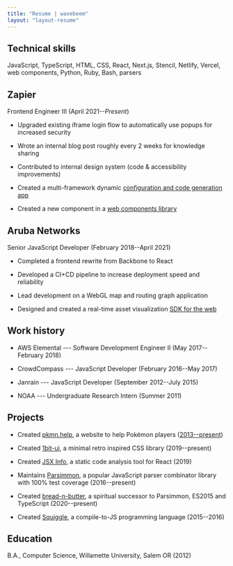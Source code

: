 ```yaml
---
title: "Resume | wavebeem"
layout: "layout-resume"
---
```


## Technical skills

JavaScript, TypeScript, HTML, CSS, React, Next.js, Stencil, Netlify, Vercel, web components, Python, Ruby, Bash, parsers

## Zapier

Frontend Engineer III (April 2021--_Present_)

- Upgraded existing iframe login flow to automatically use popups for increased security

- Wrote an internal blog post roughly every 2 weeks for knowledge sharing

- Contributed to internal design system (code & accessibility improvements)

- Created a multi-framework dynamic [configuration and code generation app](https://zapier.com/partner/embed/app-directory/create)

- Created a new component in a [web components library](https://zapier.com/partner/embed/zap-manager/create)

## Aruba Networks

Senior JavaScript Developer (February 2018--April 2021)

- Completed a frontend rewrite from Backbone to React

- Developed a CI+CD pipeline to increase deployment speed and reliability

- Lead development on a WebGL map and routing graph application

- Designed and created a real-time asset visualization [SDK for the web](https://github.com/arubanetworks/meridian-web-sdk/)

## Work history

- AWS Elemental --- Software Development Engineer II (May 2017--February 2018)

<!-- - Led a wayward team to best practices on their first TypeScript project -->

- CrowdCompass --- JavaScript Developer (February 2016--May 2017)

<!-- - Maintained multiple web apps using Ember and Ruby on Rails + jQuery -->

- Janrain --- JavaScript Developer (September 2012--July 2015)

<!-- - Maintained a barely documented JS framework in production on thousands of sites, with IE 8 support -->

<!-- - Documented hundreds of features through extensive code research -->

- NOAA --- Undergraduate Research Intern (Summer 2011)

<!-- - Created a JavaScript weather simulation data visualizer using Google Maps -->

## Projects

- Created [pkmn.help](https://www.pkmn.help), a website to help Pokémon players ([2013--present](https://github.com/wavebeem/pkmn/help))

- Created [1bit-ui](https://1bit-ui.wavebeem.com/), a minimal retro inspired CSS library (2019--present)

- Created [JSX Info](https://marketplace.visualstudio.com/items?itemName=wavebeem.vscode-jsx-info), a static code analysis tool for React (2019)

- Maintains [Parsimmon](https://github.com/jneen/parsimmon/), a popular JavaScript parser combinator library with 100% test coverage (2016--present)

- Created [bread-n-butter](https://bread-n-butter.wavebeem.com/), a spiritual successor to Parsimmon, ES2015 and TypeScript (2020--present)

- Created [Squiggle](https://www.squiggle-lang.org/), a compile-to-JS programming language (2015--2016)

<!-- - Created [Screenhive](https://github.com/wavebeem/screenhive), an Electron app for organizing Steam screenshots (2016) -->

<!-- - Co-developed [Algebra Card Clutter](https://www.usatoday.com/story/tech/2013/01/21/algebra-apps-help-kids/1852187/), an educational iPad math game ([2012](https://ipadapptivities.blogspot.com/2012/08/algebra-card-clutter.html)) -->

<!-- - Created [LatteScript](https://lattescript.wavebeem.com), an educational programming language (2011--2012) -->

<!-- - Created a new tab bar style for [iTerm](https://iterm2.com/) ([2014](https://github.com/gnachman/iTerm2/pull/185)) -->

<!-- https://apps.apple.com/us/app/algebra-card-clutter/id549330499 -->

## Education

B.A., Computer Science, Willamette University, Salem OR (2012)
